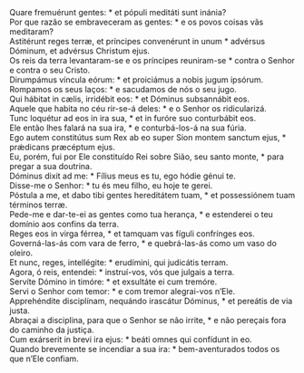 <div class="grid grid-cols-2 gap-3">
<div class="dropcap text-justify">Quare fremuérunt gentes: * et pópuli meditáti sunt inánia?</div>
<div class="dropcap text-justify">Por que razão se embraveceram as gentes: * e os povos coisas vãs meditaram?</div>
<div class="text-justify">Astitérunt reges terræ, et príncipes convenérunt in unum * advérsus Dóminum, et advérsus Christum ejus.</div>
<div class="text-justify">Os reis da terra levantaram-se e os príncipes reuniram-se * contra o Senhor e contra o seu Cristo.</div>
<div class="text-justify">Dirumpámus víncula eórum: * et proiciámus a nobis jugum ipsórum.</div>
<div class="text-justify">Rompamos os seus laços: * e sacudamos de nós o seu jugo.</div>
<div class="text-justify">Qui hábitat in cælis, irridébit eos: * et Dóminus subsannábit eos.</div>
<div class="text-justify">Aquele que habita no céu rir-se-á deles: * e o Senhor os ridicularizá.</div>
<div class="text-justify">Tunc loquétur ad eos in ira sua, * et in furóre suo conturbábit eos.</div>
<div class="text-justify">Ele então lhes falará na sua ira, * e conturbá-los-á na sua fúria.</div>
<div class="text-justify">Ego autem constitútus sum Rex ab eo super Sion montem sanctum ejus, * prǽdicans præcéptum ejus.</div>
<div class="text-justify">Eu, porém, fui por Ele constituído Rei sobre Sião, seu santo monte, * para pregar a sua doutrina.</div>
<div class="text-justify">Dóminus dixit ad me: * Fílius meus es tu, ego hódie génui te.</div>
<div class="text-justify">Disse-me o Senhor: * tu és meu filho, eu hoje te gerei.</div>
<div class="text-justify">Póstula a me, et dabo tibi gentes hereditátem tuam, * et possessiónem tuam términos terræ.</div>
<div class="text-justify">Pede-me e dar-te-ei as gentes como tua herança, * e estenderei o teu domínio aos confins da terra.</div>
<div class="text-justify">Reges eos in virga férrea, * et tamquam vas fíguli confrínges eos.</div>
<div class="text-justify">Governá-las-ás com vara de ferro, * e quebrá-las-ás como um vaso do oleiro.</div>
<div class="text-justify">Et nunc, reges, intellégite: * erudímini, qui judicátis terram.</div>
<div class="text-justify">Agora, ó reis, entendei: * instruí-vos, vós que julgais a terra.</div>
<div class="text-justify">Servíte Dómino in timóre: * et exsultáte ei cum tremóre.</div>
<div class="text-justify">Servi o Senhor com temor: * e com tremor alegrai-vos n’Ele.</div>
<div class="text-justify">Apprehéndite disciplínam, nequándo irascátur Dóminus, * et pereátis de via justa.</div>
<div class="text-justify">Abraçai a disciplina, para que o Senhor se não irrite, * e não pereçais fora do caminho da justiça.</div>
<div class="text-justify">Cum exárserit in brevi ira ejus: * beáti omnes qui confídunt in eo.</div>
<div class="text-justify">Quando brevemente se incendiar a sua ira: * bem-aventurados todos os que n’Ele confiam.</div>
</div>
